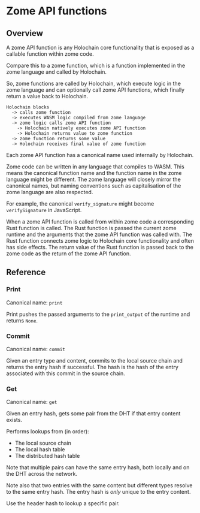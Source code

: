 # Zome API functions

## Overview

A zome API function is any Holochain core functionality that is exposed as a
callable function within zome code.

Compare this to a zome function, which is a function implemented in the zome
language and called by Holochain.

So, zome functions are called by Holochain, which execute logic in the zome
language and can optionally call zome API functions, which finally return a
value back to Holochain.

```
Holochain blocks
  -> calls zome function
  -> executes WASM logic compiled from zome language
  -> zome logic calls zome API function
    -> Holochain natively executes zome API function
    -> Holochain returns value to zome function
  -> zome function returns some value
  -> Holochain receives final value of zome function
```

Each zome API function has a canonical name used internally by Holochain.

Zome code can be written in any language that compiles to WASM. This means the
canonical function name and the function name in the zome language might be
different. The zome language will closely mirror the canonical names, but naming
conventions such as capitalisation of the zome language are also respected.

For example, the canonical `verify_signature` might become `verifySignature` in
JavaScript.

When a zome API function is called from within zome code a corresponding Rust
function is called. The Rust function is passed the current zome runtime and the
arguments that the zome API function was called with. The Rust function connects
zome logic to Holochain core functionality and often has side effects. The
return value of the Rust function is passed back to the zome code as the return
of the zome API function.

## Reference

### Print

Canonical name: `print`

Print pushes the passed arguments to the `print_output` of the runtime and
returns `None`.

### Commit

Canonical name: `commit`

Given an entry type and content, commits to the local source chain and returns
the entry hash if successful. The hash is the hash of the entry associated with
this commit in the source chain.

### Get

Canonical name: `get`

Given an entry hash, gets some pair from the DHT if that entry content exists.

Performs lookups from (in order):

- The local source chain
- The local hash table
- The distributed hash table

Note that multiple pairs can have the same entry hash, both locally and on the
DHT across the network.

Note also that two entries with the same content but different types resolve to
the same entry hash. The entry hash is _only_ unique to the entry content.

Use the header hash to lookup a specific pair.
